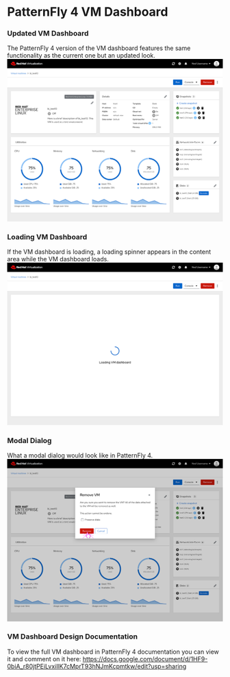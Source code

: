 # PatternFly 4 VM Dashboard

### Updated VM Dashboard
The PatternFly 4 version of the VM dashboard features the same functionality as the current one but an updated look. 
![homepagepf4-1](img/vm-dashboard-pf4-1.png)

### Loading VM Dashboard
If the VM dashboard is loading, a loading spinner appears in the content area while the VM dashboard loads.  
![homepagepf4-2](img/vm-dashboard-pf4-2.png)

### Modal Dialog
What a modal dialog would look like in PatternFly 4.
![homepagepf4-3](img/vm-dashboard-pf4-3.png)

### VM Dashboard Design Documentation
To view the full VM dashboard in PatternFly 4 documentation you can view it and comment on it here: https://docs.google.com/document/d/1HF9-0biA_r80jtPEiLvxiIlK7cMprT93hNJmKcpmtkw/edit?usp=sharing

